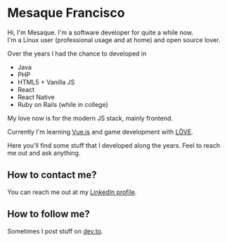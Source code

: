 # Mesaque Francisco

Hi, I'm Mesaque. I'm a software developer for quite a while now.  
I'm a Linux user (professional usage and at home) and open source lover.

Over the years I had the chance to developed in
- Java
- PHP
- HTML5 + Vanilla JS
- React
- React Native
- Ruby on Rails (while in college)

My love now is for the modern JS stack, mainly frontend.

Currently I'm learning [Vue.js] and game development with [LÖVE].

Here you'll find some stuff that I developed along the years. Feel to reach me out and ask anything.


##  How to contact me?
You can reach me out at my [LinkedIn profile].

## How to follow me?
Sometimes I post stuff on [dev.to].

[Vue.js]: https://vuejs.org/
[LinkedIn profile]: https://linkedin.com/in/mesaquen
[dev.to]: https://dev.to/mesaquen
[LÖVE]: https://love2d.org/
